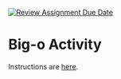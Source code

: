 [![Review Assignment Due Date](https://classroom.github.com/assets/deadline-readme-button-22041afd0340ce965d47ae6ef1cefeee28c7c493a6346c4f15d667ab976d596c.svg)](https://classroom.github.com/a/qx9Uctd5)
# Big-o Activity

Instructions are [here](https://docs.google.com/document/d/1UTI-1HLoBwvOo67ZwsHYjArW6qgxBYbsyiaDNri2tA0/edit?usp=sharing).
